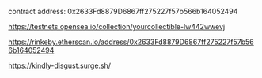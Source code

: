 contract address: 0x2633Fd8879D6867ff275227f57b566b164052494


https://testnets.opensea.io/collection/yourcollectible-lw442wwevj


https://rinkeby.etherscan.io/address/0x2633Fd8879D6867ff275227f57b566b164052494


https://kindly-disgust.surge.sh/

